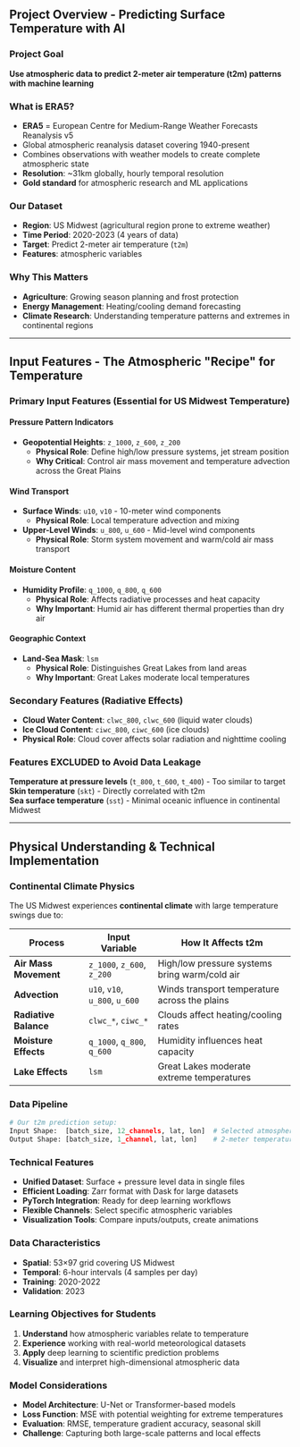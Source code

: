 ## Project Overview - Predicting Surface Temperature with AI

### **Project Goal**
**Use atmospheric data to predict 2-meter air temperature (t2m) patterns with machine learning**

### **What is ERA5?**
- **ERA5** = European Centre for Medium-Range Weather Forecasts Reanalysis v5
- Global atmospheric reanalysis dataset covering 1940-present
- Combines observations with weather models to create complete atmospheric state
- **Resolution**: ~31km globally, hourly temporal resolution
- **Gold standard** for atmospheric research and ML applications

### **Our Dataset**
- **Region**: US Midwest (agricultural region prone to extreme weather)
- **Time Period**: 2020-2023 (4 years of data)
- **Target**: Predict 2-meter air temperature (`t2m`)
- **Features**: atmospheric variables

### **Why This Matters**
- **Agriculture**: Growing season planning and frost protection
- **Energy Management**: Heating/cooling demand forecasting
- **Climate Research**: Understanding temperature patterns and extremes in continental regions

---

## Input Features - The Atmospheric "Recipe" for Temperature

### **Primary Input Features** (Essential for US Midwest Temperature)

#### **Pressure Pattern Indicators**
- **Geopotential Heights**: `z_1000`, `z_600`, `z_200`
  - **Physical Role**: Define high/low pressure systems, jet stream position
  - **Why Critical**: Control air mass movement and temperature advection across the Great Plains

#### **Wind Transport**
- **Surface Winds**: `u10`, `v10` - 10-meter wind components
  - **Physical Role**: Local temperature advection and mixing
- **Upper-Level Winds**: `u_800`, `u_600` - Mid-level wind components
  - **Physical Role**: Storm system movement and warm/cold air mass transport

#### **Moisture Content**
- **Humidity Profile**: `q_1000`, `q_800`, `q_600`
  - **Physical Role**: Affects radiative processes and heat capacity
  - **Why Important**: Humid air has different thermal properties than dry air

#### **Geographic Context**
- **Land-Sea Mask**: `lsm`
  - **Physical Role**: Distinguishes Great Lakes from land areas
  - **Why Important**: Great Lakes moderate local temperatures

### **Secondary Features** (Radiative Effects)
- **Cloud Water Content**: `clwc_800`, `clwc_600` (liquid water clouds)
- **Ice Cloud Content**: `ciwc_800`, `ciwc_600` (ice clouds)
- **Physical Role**: Cloud cover affects solar radiation and nighttime cooling

### **Features EXCLUDED to Avoid Data Leakage**
**Temperature at pressure levels** (`t_800`, `t_600`, `t_400`) - Too similar to target  
**Skin temperature** (`skt`) - Directly correlated with t2m  
**Sea surface temperature** (`sst`) - Minimal oceanic influence in continental Midwest

---

## Physical Understanding & Technical Implementation

### **Continental Climate Physics**
The US Midwest experiences **continental climate** with large temperature swings due to:

| Process | Input Variable | How It Affects t2m |
|---------|----------------|-------------------|
| **Air Mass Movement** | `z_1000`, `z_600`, `z_200` | High/low pressure systems bring warm/cold air |
| **Advection** | `u10`, `v10`, `u_800`, `u_600` | Winds transport temperature across the plains |
| **Radiative Balance** | `clwc_*`, `ciwc_*` | Clouds affect heating/cooling rates |
| **Moisture Effects** | `q_1000`, `q_800`, `q_600` | Humidity influences heat capacity |
| **Lake Effects** | `lsm` | Great Lakes moderate extreme temperatures |

### **Data Pipeline**
```python
# Our t2m prediction setup:
Input Shape:  [batch_size, 12_channels, lat, lon]  # Selected atmospheric features
Output Shape: [batch_size, 1_channel, lat, lon]    # 2-meter temperature map
```

###  **Technical Features**
- **Unified Dataset**: Surface + pressure level data in single files
- **Efficient Loading**: Zarr format with Dask for large datasets
- **PyTorch Integration**: Ready for deep learning workflows
- **Flexible Channels**: Select specific atmospheric variables
- **Visualization Tools**: Compare inputs/outputs, create animations

### **Data Characteristics**
- **Spatial**: 53×97 grid covering US Midwest
- **Temporal**: 6-hour intervals (4 samples per day)
- **Training**: 2020-2022
- **Validation**: 2023

### **Learning Objectives for Students**
1. **Understand** how atmospheric variables relate to temperature
2. **Experience** working with real-world meteorological datasets
3. **Apply** deep learning to scientific prediction problems
4. **Visualize** and interpret high-dimensional atmospheric data


### **Model Considerations**
- **Model Architecture**:  U-Net or Transformer-based models
- **Loss Function**: MSE with potential weighting for extreme temperatures
- **Evaluation**: RMSE, temperature gradient accuracy, seasonal skill
- **Challenge**: Capturing both large-scale patterns and local effects